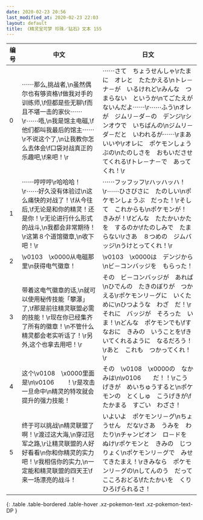 ```yaml
---
date: 2020-02-23 20:56
last_modified_at: 2020-02-23 22:03
layout: default
title: 《精灵宝可梦 珍珠／钻石》文本 155
---
```

| 编号 | 中文 | 日文 |
| ---- | ---- | ---- |
| 0 | ⋯⋯那么,挑战者,\n虽然偶尔也有够资格\f做我对手的训练师,\f但都是些无聊\f而且不堪一击的家伙⋯⋯\r⋯⋯唔,\n我是馆主电磁,\f他们都叫我最后的馆主⋯⋯\r不说这个了,\n让我教你怎么去体会\f口袋对战真正的乐趣吧,\f来吧！\r | ⋯⋯さて　ちょうせんしゃ\rたまに　オレと　たたかえる\nトレ－ナ－が　いるけれど\rみんな　つまらない　というか\nてごたえが　ないんだよ⋯⋯\r⋯⋯ふう\nオレが　ジムリ－ダ－の　デンジ\rシンオウで　いちばんの\nジムリ－ダ－だと　いわれるが⋯⋯\rまあ　いいや\rオレに　ポケモンしょうぶの\nたのしさを　おもいださせてくれる\fトレ－ナ－で　あってくれ！\r |
| 1 | ⋯⋯哼哼哼\r哈哈哈！\r⋯⋯好久没有体验过\n这么痛快的对战了！\f从今往后,\f无论是和你的精灵！还是你！\r无论进行什么形式的战斗,\n我都会非常期待！\r这第８个道馆徽章,\n收下吧！\r | ⋯⋯フッフッフ\rハッハッハ！\r⋯⋯ひさびさに　たのしい\nポケモンしょうぶ　だった！\rそして　これからも\nポケモンが！　きみが！\fどんな　たたかいかたを　するのか\fたのしみで　たまらない\rさあ　８つめの　ジムバッジ\nうけとってくれ！\r |
| 2 | \v0103　\x0000从电磁那里\n获得电气徽章！ | \v0103　\x0000は　デンジから\nビ－コンバッジを　もらった！ |
| 3 | 带着这电气徽章的话,\n就可以使用秘传技能「攀瀑」了,\f那是前往精灵联盟必需的技能！\r现在你已经集齐了所有的徽章！\n不管什么精灵都会老实听话了！\r另外,这个也拿去用吧！\r | その　ビ－コンバッジが　あれば\nひでんの　たきのぼりが　つかえる\rポケモンリ－グに　いくために\nひつような　わざ　だ！\rそれに　バッジが　そろった　いま！\nどんな　ポケモンでも\fすなおに　きみの　いうことを\fきいてくれるように　なるだろう！\rあと　これも　つかってくれ！\r |
| 4 | 这个\v0108　\x0000里面是\n\v0106　　！\r是攻击一旦命中\n精灵的特攻就会提升的强力技能！ | その　\v0108　\x0000の　なかみは\n\v0106　　だ！！\rこうげきが　めいちゅうすると\nポケモンの　とくしゅ　こうげきが\fたかまる　すごい　わざさ！ |
| 5 | 终于可以挑战\n精灵联盟了啊！\r渡过这大海,\n穿过冠军之路,\r让精灵联盟的人好好看看\n你和你精灵的实力吧！\r我相信你的实力,\n一定能和精灵联盟的四天王\f来一场漂亮的战斗！ | いよいよ　ポケモンリ－グ\nちょうせん　だな\rさあ　うみを　わたり\nチャンピオン　ロ－ドを　ぬけ\rポケモンと　きみの　じつりょく\nポケモンリ－グで　みせてきたまえ！\rきみなら　ポケモンリ－グの\nしてんのう　だって　こころおどる\fたたかいを　くりひろげられるさ！ |
{: .table .table-bordered .table-hover .xz-pokemon-text .xz-pokemon-text-DP }